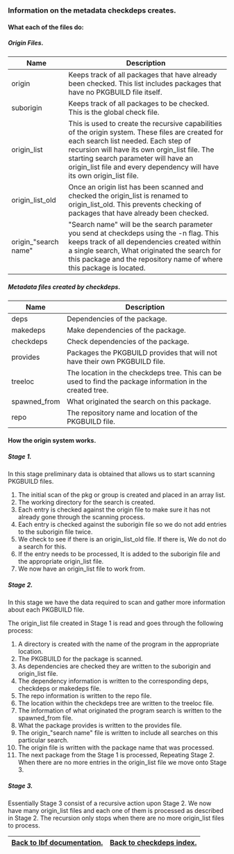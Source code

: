 ### Information on the metadata checkdeps creates.

#### What each of the files do:

##### Origin Files.

Name | Description
---- | ----
origin | Keeps track of all packages that have already been checked. This list includes packages that have no PKGBUILD file itself.
suborigin | Keeps track of all packages to be checked. This is the global check file.
origin_list | This is used to create the recursive capabilities of the origin system. These files are created for each search list needed. Each step of recursion will have its own orgin_list file. The starting search parameter will have an origin_list file and every dependency will have its own origin_list file.
origin_list_old | Once an origin list has been scanned and checked the origin_list is renamed to origin_list_old. This prevents checking of packages that have already been checked.
origin_"search name" | "Search name" will be the search parameter you send at checkdeps using the -n flag. This keeps track of all dependencies created within a single search, What originated the search for this package and the repository name of where this package is located.

##### Metadata files created by checkdeps.

Name | Description
---- | ----
deps | Dependencies of the package.
makedeps | Make dependencies of the package.
checkdeps | Check dependencies of the package.
provides | Packages the PKGBUILD provides that will not have their own PKGBUILD file.
treeloc | The location in the checkdeps tree. This can be used to find the package information in the created tree.
spawned_from | What originated the search on this package.
repo | The repository name and location of the PKGBUILD file.

#### How the origin system works.

##### Stage 1.

In this stage preliminary data is obtained that allows us to start scanning PKGBUILD files.

1. The initial scan of the pkg or group is created and placed in an array list.
2. The working directory for the search is created.
3. Each entry is checked against the origin file to make sure it has not already gone through the scanning process.
4. Each entry is checked against the suborigin file so we do not add entries to the suborigin file twice.
5. We check to see if there is an origin_list_old file. If there is, We do not do a search for this.
6. If the entry needs to be processed, It is added to the suborigin file and the appropriate origin_list file.
7. We now have an origin_list file to work from.


##### Stage 2.

In this stage we have the data required to scan and gather more information about each PKGBUILD file.

The origin_list file created in Stage 1 is read and goes through the following process:

1. A directory is created with the name of the program in the appropriate location.
2. The PKGBUILD for the package is scanned.
3. As dependencies are checked they are written to the suborigin and origin_list file.
4. The dependency information is written to the corresponding deps, checkdeps or makedeps file.
5. The repo information is written to the repo file.
6. The location within the checkdeps tree are written to the treeloc file.
7. The information of what originated the program search is written to the spawned_from file.
8. What the package provides is written to the provides file.
9. The origin_"search name" file is written to include all searches on this particular search.
10. The origin file is written with the package name that was processed.
11. The next package from the Stage 1 is processed, Repeating Stage 2. When there are no more entries in the origin_list file we move onto Stage 3.


##### Stage 3.

Essentially Stage 3 consist of a recursive action upon Stage 2. We now have many origin_list files and each one of them is processed as described in Stage 2. The recursion only stops when there are no more origin_list files to process.

[Back to lbf documentation.](../index.html) | [Back to checkdeps index.](index.html)
---- | ----
